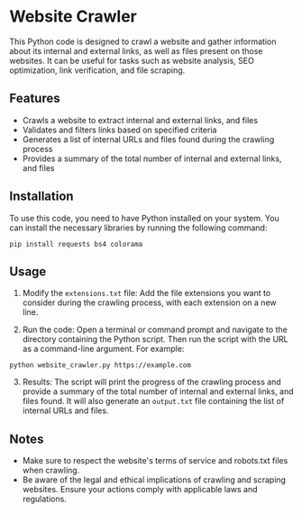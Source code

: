 # Website Crawler

This Python code is designed to crawl a website and gather information about its internal and external links, as well as files present on those websites. It can be useful for tasks such as website analysis, SEO optimization, link verification, and file scraping.

## Features

- Crawls a website to extract internal and external links, and files
- Validates and filters links based on specified criteria
- Generates a list of internal URLs and files found during the crawling process
- Provides a summary of the total number of internal and external links, and files

## Installation

To use this code, you need to have Python installed on your system. You can install the necessary libraries by running the following command:

```python3
pip install requests bs4 colorama
```

## Usage

1. Modify the `extensions.txt` file: Add the file extensions you want to consider during the crawling process, with each extension on a new line.

2. Run the code: Open a terminal or command prompt and navigate to the directory containing the Python script. Then run the script with the URL as a command-line argument. For example:

```python website_crawler.py https://example.com```

3. Results: The script will print the progress of the crawling process and provide a summary of the total number of internal and external links, and files found. It will also generate an `output.txt` file containing the list of internal URLs and files.

## Notes

- Make sure to respect the website's terms of service and robots.txt files when crawling.
- Be aware of the legal and ethical implications of crawling and scraping websites. Ensure your actions comply with applicable laws and regulations.




